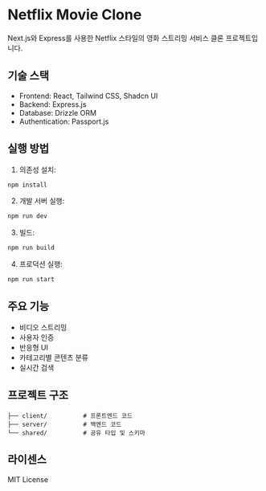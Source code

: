 
# Netflix Movie Clone

Next.js와 Express를 사용한 Netflix 스타일의 영화 스트리밍 서비스 클론 프로젝트입니다.

## 기술 스택

- Frontend: React, Tailwind CSS, Shadcn UI
- Backend: Express.js
- Database: Drizzle ORM
- Authentication: Passport.js

## 실행 방법

1. 의존성 설치:
```bash
npm install
```

2. 개발 서버 실행:
```bash
npm run dev
```

3. 빌드:
```bash
npm run build
```

4. 프로덕션 실행:
```bash
npm run start
```

## 주요 기능

- 비디오 스트리밍
- 사용자 인증
- 반응형 UI
- 카테고리별 콘텐츠 분류
- 실시간 검색

## 프로젝트 구조

```
├── client/          # 프론트엔드 코드
├── server/          # 백엔드 코드
└── shared/          # 공유 타입 및 스키마
```

## 라이센스

MIT License
